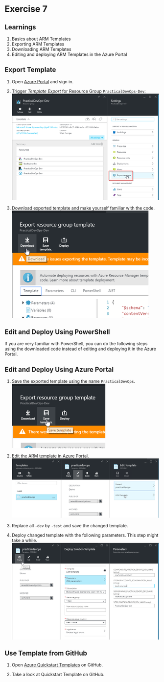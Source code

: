 # Exercise 7


## Learnings

1. Basics about ARM Templates
1. Exporting ARM Templates
1. Downloading ARM Templates
1. Editing and deploying ARM Templates in the Azure Portal


## Export Template

1. Open [Azure Portal](https://portal.azure.com) and sign in.

1. Trigger *Template Export* for Resource Group `PracticalDevOps-Dev`:<br/>
   ![Export Template](img/azure-export-template.png)

1. Download exported template and make yourself familiar with the code.<br/>
   ![Download Template](img/azure-template-download.png)


## Edit and Deploy Using PowerShell

If you are very familiar with PowerShell, you can do the following steps using the downloaded code instead of editing and deploying it in the Azure Portal.


## Edit and Deploy Using Azure Portal

1. Save the exported template using the name `PracticalDevOps`.<br/>
   ![Save Template](img/azure-save-template.png)

1. Edit the ARM template in Azure Portal.<br/>
   ![Edit Template](img\azure-edit-template.png)
   
1. Replace all `-dev` by `-test` and save the changed template.

1. Deploy changed template with the following parameters. This step might take a while.<br/>
   ![Deploy Template](img/azure-deploy-template.png)
   

## Use Template from GitHub

1. Open [Azure Quickstart Templates](https://github.com/Azure/azure-quickstart-templates/tree/master/) on GitHub.

1. Take a look at Quickstart Template on GitHub.
